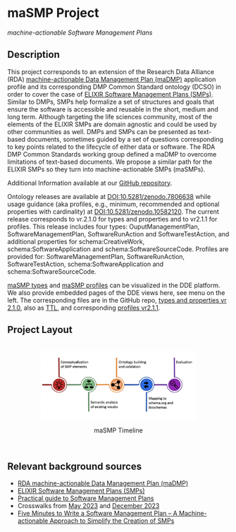 # maSMP Project 
_machine-actionable Software Management Plans_

## Description

This project corresponds to an extension of the Research Data Alliance (RDA) [machine-actionable Data Management Plan (maDMP)](https://github.com/RDA-DMP-Common/RDA-DMP-Common-Standard) application profile and its corresponding DMP Common Standard ontology (DCSO) in order to cover the case of [ELIXIR Software Management Plans (SMPs)](https://doi.org/10.37044/osf.io/k8znb). Similar to DMPs, SMPs help formalize a set of structures and goals that ensure the software is accessible and reusable in the short, medium and long term. Although targeting the life sciences community, most of the elements of the ELIXIR SMPs are domain agnostic and could be used by other communities as well. DMPs and SMPs can be presented as text-based documents, sometimes guided by a set of questions corresponding to key points related to the lifecycle of either data or software. The RDA DMP Common Standards working group defined a maDMP to overcome limitations of text-based documents. We propose a similar path for the ELIXIR SMPs so they turn into machine-actionable SMPs (maSMPs).

Additional Information available at our [GitHub repository](https://github.com/zbmed-semtec/maSPMs).

Ontology releases are available at [DOI:10.5281/zenodo.7806638](https://doi.org/10.5281/zenodo.7806638) while usage guidance (aka profiles, e.g., minimum, recommended and optional properties with cardinality) at [DOI:10.5281/zenodo.10582120](https://doi.org/10.5281/zenodo.10582120). The current release corresponds to vr.2.1.0 for types and properties and to vr2.1.1 for profiles. This release includes four types: OuputManagementPlan, SoftwareManagementPlan, SoftwareRunAction and SoftwareTestAction, and additional properties for schema:CreativeWork, schema:SoftwareApplication and schema:SoftwareSourceCode. Profiles are provided for: SoftwareManagementPlan, SoftwareRunAction, SoftwareTestAction, schema:SoftwareApplication and schema:SoftwareSourceCode.

[maSMP types](https://discovery.biothings.io/ns/maSMP) and [maSMP profiles](https://discovery.biothings.io/ns/maSMPProfiles) can be visualized in the DDE platform. We also provide embedded pages of the DDE views here, see menu on the left. The corresponding files are in the GitHub repo, [types and properties vr 2.1.0](https://github.com/zbmed-semtec/maSMPs/blob/main/schema/maSMP_schema_v2/maSMP_v2.jsonld), also as [TTL](https://github.com/zbmed-semtec/maSMPs/blob/main/schema/maSMP_schema_v2/maSMP_v2.ttl), and corresponding [profiles vr2.1.1](https://github.com/zbmed-semtec/maSMPs/blob/main/schema/maSMP_schema_v2/maSMP_profiles_v2.jsonld).


## Project Layout

<!-- ![maSMP Timeline](timeline.png 'maSMP Timeline') -->

<!-- <p align="center">
  <img src="timeline.png" alt="maSMP Timeline" />
</p> -->

<br>
<!-- <p>
    <img src="/Users/dhwani/SMP/maSPMs/mkdoc/docs/timeline.png" width="500" title="maSMP Timeline">
</p> -->

<!-- <p align="center" width="100%">
    <img width="33%" src="timeline.png" style="display:block;float:none;margin-left:auto;margin-right:auto;width:70%" >
</p> -->
<!-- <p align='center'>maSMP Timeline</p> -->

<style>

/* Create a CSS class to style images to center-align */
.centerAlign
{
    display:block;
    float:none;
    /* Set both the left and right margins to `auto` to cause the image to be centered. */
    margin-left:auto;
    margin-right:auto;
    width:40%;
}
</style>
<img src="timeline.png" class="centerAlign" style="width:70%" alt="masmp" title="maSMP">

<p align='center'>maSMP Timeline</p>

 <br>
<!-- <img src="timeline.png"
     alt="this is my hexacopter I built"
     title="maSMP"
     style="display:block;
            float:none;
            margin-left:auto;
            margin-right:auto;
            "> -->

## Relevant background sources
* [RDA machine-actionable Data Management Plan (maDMP)](https://github.com/RDA-DMP-Common/RDA-DMP-Common-Standard)
* [ELIXIR Software Management Plans (SMPs)](https://doi.org/10.37044/osf.io/k8znb)
* [Practical guide to Software Management Plans](https://zenodo.org/record/7248877#.Y4XeHXaZOUk)
* Crosswalks from [May 2023](https://doi.org/10.5281/zenodo.8087356) and [December 2023](https://doi.org/10.5281/zenodo.10275894)
* [Five Minutes to Write a Software Management Plan – A Machine-actionable Approach to Simplify the Creation of SMPs](https://doi.org/10.5281/zenodo.10374839)